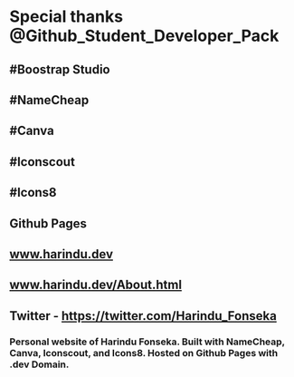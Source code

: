 # Special thanks @Github_Student_Developer_Pack
## #Boostrap Studio 
## #NameCheap 
## #Canva
## #Iconscout 
## #Icons8
## Github Pages
## www.harindu.dev
## www.harindu.dev/About.html
## Twitter - https://twitter.com/Harindu_Fonseka
### Personal website of Harindu Fonseka. Built with NameCheap, Canva, Iconscout, and Icons8. Hosted on Github Pages with .dev Domain.
